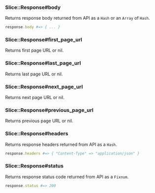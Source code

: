 ### Slice::Response#body
Returns response body returned from API as a `Hash` or an `Array` of `Hash`.

```rb
response.body #=> { ... }
```

### Slice::Response#first_page_url
Returns first page URL or nil.

### Slice::Response#last_page_url
Returns last page URL or nil.

### Slice::Response#next_page_url
Returns next page URL or nil.

### Slice::Response#previous_page_url
Returns previous page URL or nil.

### Slice::Response#headers
Returns response headers returned from API as a `Hash`.

```rb
response.headers #=> { "Content-Type" => "application/json" }
```

### Slice::Response#status
Returns response status code returned from API as a `Fixnum`.

```rb
response.status #=> 200
```

